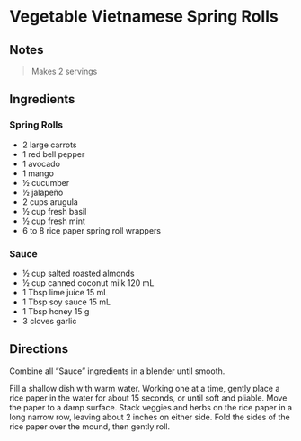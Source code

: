 # Vegetable Vietnamese Spring Rolls

## Notes

> Makes 2 servings

## Ingredients

### Spring Rolls

- 2 large carrots
- 1 red bell pepper
- 1 avocado
- 1 mango
- &#189; cucumber
- &#189; jalapeño
- 2 cups arugula
- &#189; cup fresh basil
- &#189; cup fresh mint
- 6 to 8 rice paper spring roll wrappers

### Sauce

- &#189; cup salted roasted almonds
- &#189; cup canned coconut milk 120 mL
- 1 Tbsp lime juice 15 mL
- 1 Tbsp soy sauce 15 mL
- 1 Tbsp honey 15 g
- 3 cloves garlic

## Directions

Combine all “Sauce” ingredients in a blender until smooth.

Fill a shallow dish with warm water. Working one at a time, gently place a rice paper in the water for about 15 seconds, or until soft and pliable. Move the paper to a damp surface. Stack veggies and herbs on the rice paper in a long narrow row, leaving about 2 inches on either side. Fold the sides of the rice paper over the mound, then gently roll.
